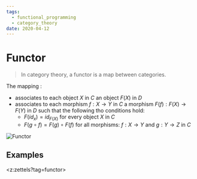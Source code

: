 ```yaml
---
tags:
  - functional_programming
  - category_theory
date: 2020-04-12
---
```


# Functor

> In category theory, a functor is a map between categories.

The mapping :

- associates to each object $X$ in $C$ an object $F(X)$ in $D$
- associates to each morphism $f:X \to Y$ in $C$ a morphism $F(f):F(X) \to F(Y)$ in $D$ such that the following tho conditions hold:
  - $F(id_x) = id_{F(X)}$ for every object $X$ in $C$
  - $F(g \circ f) = F(g) \circ F(f)$ for all morphisms: $f: X \to Y$ and $g: Y \to Z$ in $C$

![Functor](https://ncatlab.org/nlab/files/altfunctor.jpg)

## Examples

<z:zettels?tag=functor>
